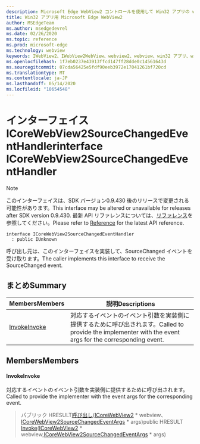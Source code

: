 ```yaml
---
description: Microsoft Edge WebView2 コントロールを使用して Win32 アプリの web コンテンツをホストする
title: Win32 アプリ用 Microsoft Edge WebView2
author: MSEdgeTeam
ms.author: msedgedevrel
ms.date: 02/26/2020
ms.topic: reference
ms.prod: microsoft-edge
ms.technology: webview
keywords: IWebView2、IWebView2WebView、webview2、webview、win32 アプリ、win32、edge、ICoreWebView2、ICoreWebView2Host、browser control、edge html
ms.openlocfilehash: 1f7eb0237e43913ffcd147ff28dde0c14561643d
ms.sourcegitcommit: 07cda56425e5fdf90eeb3972e17041261bf720cd
ms.translationtype: MT
ms.contentlocale: ja-JP
ms.lasthandoff: 05/14/2020
ms.locfileid: "10654548"
---
```

# <span data-ttu-id="d54cb-104">インターフェイス ICoreWebView2SourceChangedEventHandler</span><span class="sxs-lookup"><span data-stu-id="d54cb-104">interface ICoreWebView2SourceChangedEventHandler</span></span> 

> [!NOTE]
> <span data-ttu-id="d54cb-105">このインターフェイスは、SDK バージョン0.9.430 後のリリースで変更される可能性があります。</span><span class="sxs-lookup"><span data-stu-id="d54cb-105">This interface may be altered or unavailable for releases after SDK version 0.9.430.</span></span> <span data-ttu-id="d54cb-106">最新 API リファレンスについては、[リファレンス](../../../webview2-api-reference.md)を参照してください。</span><span class="sxs-lookup"><span data-stu-id="d54cb-106">Please refer to [Reference](../../../webview2-api-reference.md) for the latest API reference.</span></span>

```
interface ICoreWebView2SourceChangedEventHandler
  : public IUnknown
```

<span data-ttu-id="d54cb-107">呼び出し元は、このインターフェイスを実装して、SourceChanged イベントを受け取ります。</span><span class="sxs-lookup"><span data-stu-id="d54cb-107">The caller implements this interface to receive the SourceChanged event.</span></span>

## <span data-ttu-id="d54cb-108">まとめ</span><span class="sxs-lookup"><span data-stu-id="d54cb-108">Summary</span></span>

 <span data-ttu-id="d54cb-109">Members</span><span class="sxs-lookup"><span data-stu-id="d54cb-109">Members</span></span>                        | <span data-ttu-id="d54cb-110">説明</span><span class="sxs-lookup"><span data-stu-id="d54cb-110">Descriptions</span></span>
--------------------------------|---------------------------------------------
[<span data-ttu-id="d54cb-111">Invoke</span><span class="sxs-lookup"><span data-stu-id="d54cb-111">Invoke</span></span>](#invoke) | <span data-ttu-id="d54cb-112">対応するイベントのイベント引数を実装側に提供するために呼び出されます。</span><span class="sxs-lookup"><span data-stu-id="d54cb-112">Called to provide the implementer with the event args for the corresponding event.</span></span>

## <span data-ttu-id="d54cb-113">Members</span><span class="sxs-lookup"><span data-stu-id="d54cb-113">Members</span></span>

#### <span data-ttu-id="d54cb-114">Invoke</span><span class="sxs-lookup"><span data-stu-id="d54cb-114">Invoke</span></span> 

<span data-ttu-id="d54cb-115">対応するイベントのイベント引数を実装側に提供するために呼び出されます。</span><span class="sxs-lookup"><span data-stu-id="d54cb-115">Called to provide the implementer with the event args for the corresponding event.</span></span>

> <span data-ttu-id="d54cb-116">パブリック HRESULT[呼び出し](#invoke)([ICoreWebView2](ICoreWebView2.md) \* webview、[ICoreWebView2SourceChangedEventArgs](ICoreWebView2SourceChangedEventArgs.md) \* args)</span><span class="sxs-lookup"><span data-stu-id="d54cb-116">public HRESULT [Invoke](#invoke)([ICoreWebView2](ICoreWebView2.md) \* webview,[ICoreWebView2SourceChangedEventArgs](ICoreWebView2SourceChangedEventArgs.md) \* args)</span></span>

